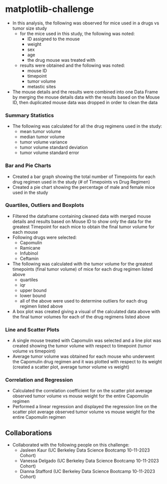 # matplotlib-challenge

- In this analysis, the following was observed for mice used in a drugs vs tumor size study
    - for the mice used in this study, the following was noted:
        - ID assigned to the mouse 
        - weight 
        - sex 
        - age 
        - the drug mouse was treated with 
    - results were obtained and the following was noted:
        - mouse ID
        - timepoint
        - tumor volume
        - metastic sites
- The mouse details and the results were combined into one Data Frame by merging the mouse details data with the results based on the Mouse ID, then duplicated mouse data was dropped in order to clean the data

### Summary Statistics

- The following was calculated for all the drug regimens used in the study:
    - mean tumor volume
    - median tumor volume
    - tumor volume variance
    - tumor volume standard deviation
    - tumor volume standard error

### Bar and Pie Charts

- Created a bar graph showing the total number of Timepoints for each drug regimen used in the study (# of Timepoints vs Drug Regimen)
- Created a pie chart showing the percentage of male and female mice used in the study

### Quartiles, Outliers and Boxplots
- Filtered the dataframe containing cleaned data with merged mouse details and results based on Mouse ID to show only the data for the greatest Timepoint for each mice to obtain the final tumor volume for each mouse
- Following drugs were selected:
    - Capomulin
    - Ramicane
    - Infubinol
    - Ceftamin
- The following was calculated with the tumor volume for the greatest timepoints (final tumor volume) of mice for each drug regimen listed above
    - quartiles
    - iqr
    - upper bound
    - lower bound
    - all of the above were used to determine outliers for each drug regimen listed above
- A box plot was created giving a visual of the calculated data above with the final tumor volumes for each of the drug regimens listed above

### Line and Scatter Plots
- A single mouse treated with Capomulin was selected and a line plot was created showing the tumor volume with respect to timepoint (tumor volume vs timepoint)
- Average tumor volume was obtained for each mouse who underwent the Capomulin drug regimen and it was plotted with respect to its weight (created a scatter plot, average tumor volume vs weight)

### Correlation and Regression
- Calculated the correlation coefficient for on the scatter plot average observed tumor volume vs mouse weight for the entire Capomulin regimen
- Performed a linear regression and displayed the regression line on the scatter plot average observed tumor volume vs mouse weight for the entire Capomulin regimen

## Collaborations
- Collaborated with the following people on this challenge:
    - Jasleen Kaur (UC Berkeley Data Science Bootcamp 10-11-2023 Cohort)
    - Vanessa Delgado (UC Berkeley Data Science Bootcamp 10-11-2023 Cohort)
    - Dianna Stafford (UC Berkeley Data Science Bootcamp 10-11-2023 Cohort)
